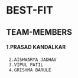 # BEST-FIT
## TEAM-MEMBERS
#### 1.PRASAD KANDALKAR
     2.AISHWARYA JADHAV
     3.VIPUL PATIL
     4.GRISHMA BARULE
     
     
